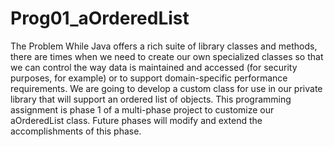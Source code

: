 # Prog01_aOrderedList
The Problem
While Java offers a rich suite of library classes and methods, there are times when we need to create our
own specialized classes so that we can control the way data is maintained and accessed (for security
purposes, for example) or to support domain-specific performance requirements.
We are going to develop a custom class for use in our private library that will support an ordered list of
objects. This programming assignment is phase 1 of a multi-phase project to customize our
aOrderedList class. Future phases will modify and extend the accomplishments of this phase.
